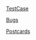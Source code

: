 [TestCase](https://docs.google.com/document/d/1EgDuH-LcEnWxYHzXDyZwt4BTIaEWSk6A-BlywaqjZco/edit)

[Bugs](https://docs.google.com/document/d/1AGWgr9YQO6ZbpKw3fzBHeLibSyDEm-bafc6tiO892ek/edit)


[Postcards](https://docs.google.com/document/d/1rJUYvZL1cBVEFFm9JPiZ5Zj_EgMUGqy3pOsMf_xnpAI/edit)